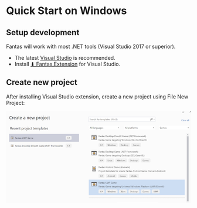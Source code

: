# Quick Start on Windows

## Setup development

Fantas will work with most .NET tools (Visual Studio 2017 or superior).

* The latest [Visual Studio](https://visualstudio.microsoft.com/) is recommended.
* Install [⬇ Fantas.Extension](https://github.com/codefoco/Fantas.Home/releases/download/v1.0/Fantas.Extension.vsix) for Visual Studio.

## Create new project

After installing Visual Studio extension, create a new project using File New Project:

![screenshot_vs](images/screenshort_vs.png)
